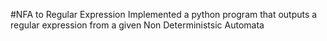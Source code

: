 #NFA to Regular Expression
Implemented a python program that outputs a regular expression from a given Non Deterministsic Automata
